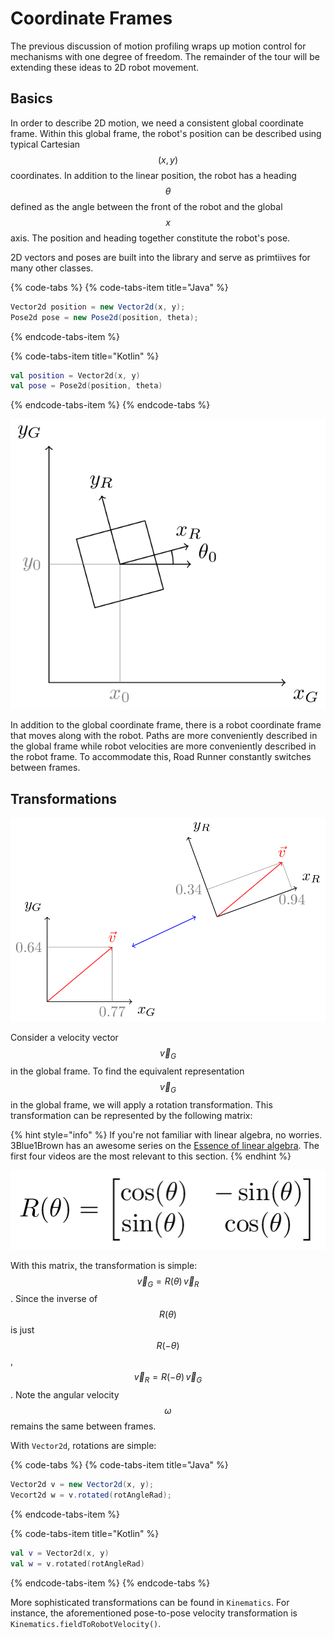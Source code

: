 # Coordinate Frames

The previous discussion of motion profiling wraps up motion control for mechanisms with one degree of freedom. The remainder of the tour will be extending these ideas to 2D robot movement.

## Basics

In order to describe 2D motion, we need a consistent global coordinate frame. Within this global frame, the robot's position can be described using typical Cartesian $$(x,y)$$ coordinates. In addition to the linear position, the robot has a heading $$\theta$$ defined as the angle between the front of the robot and the global $$x$$ axis. The position and heading together constitute the robot's pose.

2D vectors and poses are built into the library and serve as primtiives for many other classes.

{% code-tabs %}
{% code-tabs-item title="Java" %}
```java
Vector2d position = new Vector2d(x, y);
Pose2d pose = new Pose2d(position, theta);
```
{% endcode-tabs-item %}

{% code-tabs-item title="Kotlin" %}
```kotlin
val position = Vector2d(x, y)
val pose = Pose2d(position, theta)
```
{% endcode-tabs-item %}
{% endcode-tabs %}

![](../.gitbook/assets/field.png)

In addition to the global coordinate frame, there is a robot coordinate frame that moves along with the robot. Paths are more conveniently described in the global frame while robot velocities are more conveniently described in the robot frame. To accommodate this, Road Runner constantly switches between frames.

## Transformations

![Transformation of a velocity vector between frames](../.gitbook/assets/transform.png)

Consider a velocity vector $$\vec{v}_G$$ in the global frame. To find the equivalent representation $$\vec{v}_G$$in the global frame, we will apply a rotation transformation. This transformation can be represented by the following matrix:

{% hint style="info" %}
If you're not familiar with linear algebra, no worries. 3Blue1Brown has an awesome series on the [Essence of linear algebra](https://www.youtube.com/playlist?list=PLZHQObOWTQDPD3MizzM2xVFitgF8hE_ab). The first four videos are the most relevant to this section.
{% endhint %}

![2D rotation matrix](../.gitbook/assets/rotmat.png)

With this matrix, the transformation is simple: $$\vec{v}_G = R(\theta) \, \vec{v}_R$$. Since the inverse of $$R(\theta)$$ is just $$R(-\theta)$$, $$\vec{v}_R = R(-\theta) \, \vec{v}_G$$. Note the angular velocity $$\omega$$ remains the same between frames.

With `Vector2d`, rotations are simple:

{% code-tabs %}
{% code-tabs-item title="Java" %}
```java
Vector2d v = new Vector2d(x, y);
Vecort2d w = v.rotated(rotAngleRad);
```
{% endcode-tabs-item %}

{% code-tabs-item title="Kotlin" %}
```kotlin
val v = Vector2d(x, y)
val w = v.rotated(rotAngleRad)
```
{% endcode-tabs-item %}
{% endcode-tabs %}

More sophisticated transformations can be found in `Kinematics`. For instance, the aforementioned pose-to-pose velocity transformation is `Kinematics.fieldToRobotVelocity()`.
